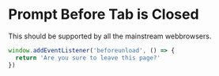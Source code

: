# Prompt Before Tab is Closed

This should be supported by all the mainstream webbrowsers.

```javascript
window.addEventListener('beforeunload', () => {
  return 'Are you sure to leave this page?'
})
```
